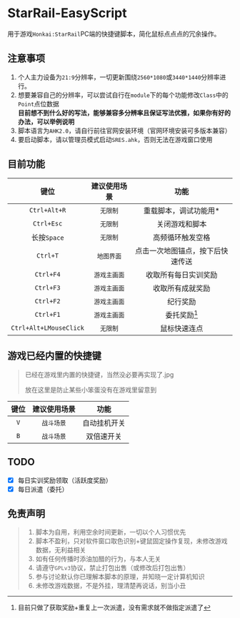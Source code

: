 # StarRail-EasyScript
用于游戏`Honkai:StarRail`PC端的快捷键脚本，简化鼠标点点点的冗余操作。

## 注意事项
1. 个人主力设备为`21:9`分辨率，一切更新围绕`2560*1080`或`3440*1440`分辨率进行。
2. 想要兼容自己的分辨率，可以尝试自行在`module`下的每个功能修改`Class`中的`Point`点位数据
   <br>
   **目前想不到什么好的写法，能够兼容多分辨率且保证写法优雅，如果你有好的办法，可以举例说明**
3. 脚本语言为`AHK2.0`，请自行前往官网安装环境（官网环境安装可多版本兼容）
4. 要启动脚本，请以管理员模式启动`SRES.ahk`，否则无法在游戏窗口使用

## 目前功能
|          键位          | 建议使用场景 |               功能               |
| :--------------------: | :----------: | :------------------------------: |
|      `Ctrl+Alt+R`      |   `无限制`   |      重载脚本，调试功能用*       |
|       `Ctrl+Esc`       |   `无限制`   |          关闭游戏和脚本          |
|      长按`Space`       |   `无限制`   |         高频循环触发空格         |
|        `Ctrl+T`        |  `地图界面`  | 点击一次地图锚点，按下后快速传送 |
|       `Ctrl+F4`        | `游戏主画面` |       收取所有每日实训奖励       |
|       `Ctrl+F3`        | `游戏主画面` |         收取所有成就奖励         |
|       `Ctrl+F2`        | `游戏主画面` |             纪行奖励             |
|       `Ctrl+F1`        | `游戏主画面` |           委托奖励[^1]           |
| `Ctrl+Alt+LMouseClick` |   `无限制`   |           鼠标快速连点           |


[^1]: 目前只做了获取奖励+重复上一次派遣，没有需求就不做指定派遣了


## 游戏已经内置的快捷键
> 已经在游戏里内置的快捷键，当然没必要再实现了.jpg
> 
> 放在这里是防止某些小笨蛋没有在游戏里留意到

| 键位  | 建议使用场景 |     功能     |
| :---: | :----------: | :----------: |
|  `V`  |  `战斗场景`  | 自动挂机开关 |
|  `B`  |  `战斗场景`  |  双倍速开关  |


## TODO
- [x] 每日实训奖励领取（活跃度奖励）
- [x] 每日派遣（委托）

## 免责声明
> 1. 脚本为自用，利用空余时间更新，一切以个人习惯优先
> 2. 脚本不盈利，只对软件窗口取色识别+键鼠固定操作复现，未修改游戏数据，无利益相关
> 3. 如有任何传播时添油加醋的行为，与本人无关
> 4. 请遵守`GPLv3`协议，禁止打包出售（或修改后打包出售）
> 5. 参与讨论默认你已理解本脚本的原理，并知晓一定计算机知识
> 6. 未修改游戏数据，不是外挂，理清楚再说话，别当小丑